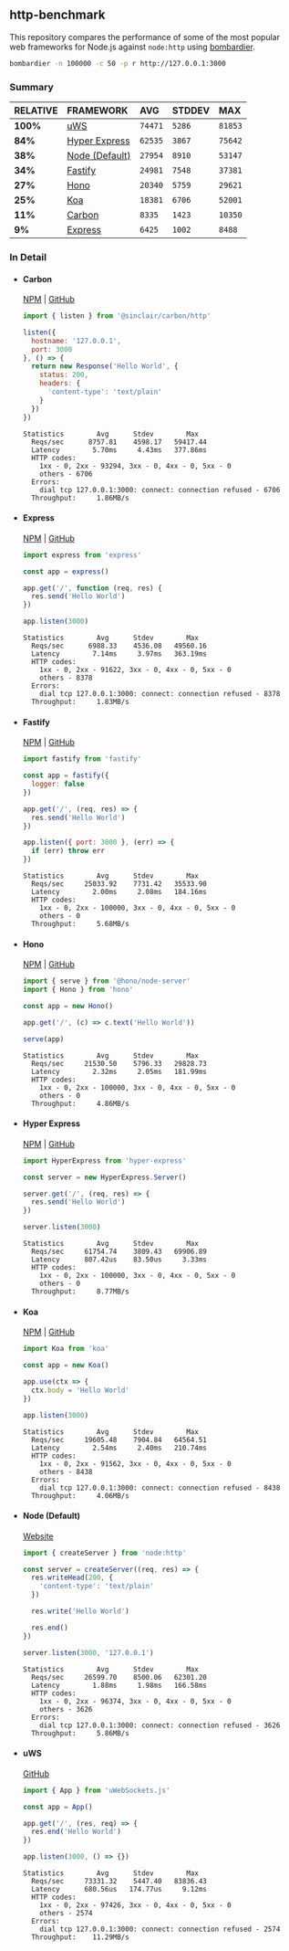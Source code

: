 ## http-benchmark

This repository compares the performance of some of the most popular web frameworks for Node.js against `node:http` using [bombardier](https://github.com/codesenberg/bombardier).

```bash
bombardier -n 100000 -c 50 -p r http://127.0.0.1:3000
```

### Summary

| RELATIVE | FRAMEWORK | AVG | STDDEV | MAX |
| :--- | :--- | :--- | :--- | :--- |
| **100%** | [uWS](#uws) | `74471` | `5286` | `81853` |
| **84%** | [Hyper Express](#hyper-express) | `62535` | `3867` | `75642` |
| **38%** | [Node (Default)](#node-default) | `27954` | `8910` | `53147` |
| **34%** | [Fastify](#fastify) | `24981` | `7548` | `37381` |
| **27%** | [Hono](#hono) | `20340` | `5759` | `29621` |
| **25%** | [Koa](#koa) | `18381` | `6706` | `52001` |
| **11%** | [Carbon](#carbon) | `8335` | `1423` | `10350` |
| **9%** | [Express](#express) | `6425` | `1002` | `8488` |


### In Detail

- #### Carbon
  [NPM](https://npmjs.com/@sinclair/carbon) | [GitHub](https://github.com/sinclairzx81/carbon)
  ```js
  import { listen } from '@sinclair/carbon/http'

  listen({
    hostname: '127.0.0.1',
    port: 3000
  }, () => {
    return new Response('Hello World', {
      status: 200,
      headers: {
        'content-type': 'text/plain'
      }
    })
  })
  ```

  ```
  Statistics        Avg      Stdev        Max
    Reqs/sec      8757.81    4598.17   59417.44
    Latency        5.70ms     4.43ms   377.86ms
    HTTP codes:
      1xx - 0, 2xx - 93294, 3xx - 0, 4xx - 0, 5xx - 0
      others - 6706
    Errors:
      dial tcp 127.0.0.1:3000: connect: connection refused - 6706
    Throughput:     1.86MB/s
  ```

- #### Express
  [NPM](https://npmjs.com/express) | [GitHub](https://github.com/expressjs/express)
  ```js
  import express from 'express'

  const app = express()

  app.get('/', function (req, res) {
    res.send('Hello World')
  })

  app.listen(3000)
  ```

  ```
  Statistics        Avg      Stdev        Max
    Reqs/sec      6988.33    4536.08   49560.16
    Latency        7.14ms     3.97ms   363.19ms
    HTTP codes:
      1xx - 0, 2xx - 91622, 3xx - 0, 4xx - 0, 5xx - 0
      others - 8378
    Errors:
      dial tcp 127.0.0.1:3000: connect: connection refused - 8378
    Throughput:     1.83MB/s
  ```

- #### Fastify
  [NPM](https://npmjs.com/fastify) | [GitHub](https://github.com/fastify/fastify)
  ```js
  import fastify from 'fastify'

  const app = fastify({
    logger: false
  })

  app.get('/', (req, res) => {
    res.send('Hello World')
  })

  app.listen({ port: 3000 }, (err) => {
    if (err) throw err
  })
  ```

  ```
  Statistics        Avg      Stdev        Max
    Reqs/sec     25033.92    7731.42   35533.90
    Latency        2.00ms     2.08ms   184.16ms
    HTTP codes:
      1xx - 0, 2xx - 100000, 3xx - 0, 4xx - 0, 5xx - 0
      others - 0
    Throughput:     5.68MB/s
  ```

- #### Hono
  [NPM](https://npmjs.com/hono) | [GitHub](https://github.com/honojs/hono)
  ```js
  import { serve } from '@hono/node-server'
  import { Hono } from 'hono'

  const app = new Hono()

  app.get('/', (c) => c.text('Hello World'))

  serve(app)
  ```

  ```
  Statistics        Avg      Stdev        Max
    Reqs/sec     21530.50    5796.33   29828.73
    Latency        2.32ms     2.05ms   181.99ms
    HTTP codes:
      1xx - 0, 2xx - 100000, 3xx - 0, 4xx - 0, 5xx - 0
      others - 0
    Throughput:     4.86MB/s
  ```

- #### Hyper Express
  [NPM](https://npmjs.com/hyper-express) | [GitHub](https://github.com/kartikk221/hyper-express)
  ```js
  import HyperExpress from 'hyper-express'

  const server = new HyperExpress.Server()

  server.get('/', (req, res) => {
    res.send('Hello World')
  })

  server.listen(3000)
  ```

  ```
  Statistics        Avg      Stdev        Max
    Reqs/sec     61754.74    3809.43   69906.89
    Latency      807.42us    83.50us     3.33ms
    HTTP codes:
      1xx - 0, 2xx - 100000, 3xx - 0, 4xx - 0, 5xx - 0
      others - 0
    Throughput:     8.77MB/s
  ```

- #### Koa
  [NPM](https://npmjs.com/koa) | [GitHub](https://github.com/koajs/koa)
  ```js
  import Koa from 'koa'

  const app = new Koa()

  app.use(ctx => {
    ctx.body = 'Hello World'
  })

  app.listen(3000)
  ```

  ```
  Statistics        Avg      Stdev        Max
    Reqs/sec     19605.48    7904.84   64564.51
    Latency        2.54ms     2.40ms   210.74ms
    HTTP codes:
      1xx - 0, 2xx - 91562, 3xx - 0, 4xx - 0, 5xx - 0
      others - 8438
    Errors:
      dial tcp 127.0.0.1:3000: connect: connection refused - 8438
    Throughput:     4.06MB/s
  ```

- #### Node (Default)
  [Website](https://nodejs.org/api/http.html)
  ```js
  import { createServer } from 'node:http'

  const server = createServer((req, res) => {
    res.writeHead(200, {
      'content-type': 'text/plain'
    })

    res.write('Hello World')

    res.end()
  })

  server.listen(3000, '127.0.0.1')
  ```

  ```
  Statistics        Avg      Stdev        Max
    Reqs/sec     26599.70    8500.06   62301.20
    Latency        1.88ms     1.98ms   166.58ms
    HTTP codes:
      1xx - 0, 2xx - 96374, 3xx - 0, 4xx - 0, 5xx - 0
      others - 3626
    Errors:
      dial tcp 127.0.0.1:3000: connect: connection refused - 3626
    Throughput:     5.86MB/s
  ```

- #### uWS
  [GitHub](https://github.com/uNetworking/uWebSockets.js)
  ```js
  import { App } from 'uWebSockets.js'

  const app = App()

  app.get('/', (res, req) => {
    res.end('Hello World')
  })

  app.listen(3000, () => {})
  ```

  ```
  Statistics        Avg      Stdev        Max
    Reqs/sec     73331.32    5447.40   83836.43
    Latency      680.56us   174.77us     9.12ms
    HTTP codes:
      1xx - 0, 2xx - 97426, 3xx - 0, 4xx - 0, 5xx - 0
      others - 2574
    Errors:
      dial tcp 127.0.0.1:3000: connect: connection refused - 2574
    Throughput:    11.29MB/s
  ```


